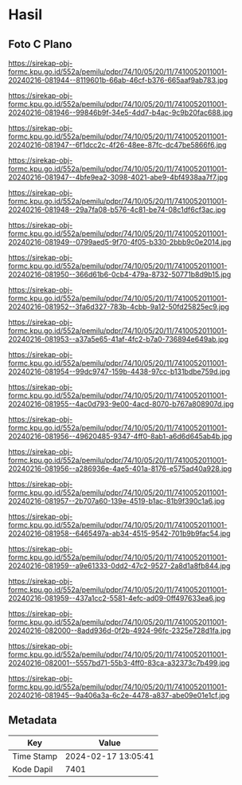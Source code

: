 # Hasil

## Foto C Plano

https://sirekap-obj-formc.kpu.go.id/552a/pemilu/pdpr/74/10/05/20/11/7410052011001-20240216-081944--8119601b-66ab-46cf-b376-665aaf9ab783.jpg

https://sirekap-obj-formc.kpu.go.id/552a/pemilu/pdpr/74/10/05/20/11/7410052011001-20240216-081946--99846b9f-34e5-4dd7-b4ac-9c9b20fac688.jpg

https://sirekap-obj-formc.kpu.go.id/552a/pemilu/pdpr/74/10/05/20/11/7410052011001-20240216-081947--6f1dcc2c-4f26-48ee-87fc-dc47be5866f6.jpg

https://sirekap-obj-formc.kpu.go.id/552a/pemilu/pdpr/74/10/05/20/11/7410052011001-20240216-081947--4bfe9ea2-3098-4021-abe9-4bf4938aa7f7.jpg

https://sirekap-obj-formc.kpu.go.id/552a/pemilu/pdpr/74/10/05/20/11/7410052011001-20240216-081948--29a7fa08-b576-4c81-be74-08c1df6cf3ac.jpg

https://sirekap-obj-formc.kpu.go.id/552a/pemilu/pdpr/74/10/05/20/11/7410052011001-20240216-081949--0799aed5-9f70-4f05-b330-2bbb9c0e2014.jpg

https://sirekap-obj-formc.kpu.go.id/552a/pemilu/pdpr/74/10/05/20/11/7410052011001-20240216-081950--366d61b6-0cb4-479a-8732-50771b8d9b15.jpg

https://sirekap-obj-formc.kpu.go.id/552a/pemilu/pdpr/74/10/05/20/11/7410052011001-20240216-081952--3fa6d327-783b-4cbb-9a12-50fd25825ec9.jpg

https://sirekap-obj-formc.kpu.go.id/552a/pemilu/pdpr/74/10/05/20/11/7410052011001-20240216-081953--a37a5e65-41af-4fc2-b7a0-736894e649ab.jpg

https://sirekap-obj-formc.kpu.go.id/552a/pemilu/pdpr/74/10/05/20/11/7410052011001-20240216-081954--99dc9747-159b-4438-97cc-b131bdbe759d.jpg

https://sirekap-obj-formc.kpu.go.id/552a/pemilu/pdpr/74/10/05/20/11/7410052011001-20240216-081955--4ac0d793-9e00-4acd-8070-b767a808907d.jpg

https://sirekap-obj-formc.kpu.go.id/552a/pemilu/pdpr/74/10/05/20/11/7410052011001-20240216-081956--49620485-9347-4ff0-8ab1-a6d6d645ab4b.jpg

https://sirekap-obj-formc.kpu.go.id/552a/pemilu/pdpr/74/10/05/20/11/7410052011001-20240216-081956--a286936e-4ae5-401a-8176-e575ad40a928.jpg

https://sirekap-obj-formc.kpu.go.id/552a/pemilu/pdpr/74/10/05/20/11/7410052011001-20240216-081957--2b707a60-139e-4519-b1ac-81b9f390c1a6.jpg

https://sirekap-obj-formc.kpu.go.id/552a/pemilu/pdpr/74/10/05/20/11/7410052011001-20240216-081958--6465497a-ab34-4515-9542-701b9b9fac54.jpg

https://sirekap-obj-formc.kpu.go.id/552a/pemilu/pdpr/74/10/05/20/11/7410052011001-20240216-081959--a9e61333-0dd2-47c2-9527-2a8d1a8fb844.jpg

https://sirekap-obj-formc.kpu.go.id/552a/pemilu/pdpr/74/10/05/20/11/7410052011001-20240216-081959--437a1cc2-5581-4efc-ad09-0ff497633ea6.jpg

https://sirekap-obj-formc.kpu.go.id/552a/pemilu/pdpr/74/10/05/20/11/7410052011001-20240216-082000--8add936d-0f2b-4924-96fc-2325e728d1fa.jpg

https://sirekap-obj-formc.kpu.go.id/552a/pemilu/pdpr/74/10/05/20/11/7410052011001-20240216-082001--5557bd71-55b3-4ff0-83ca-a32373c7b499.jpg

https://sirekap-obj-formc.kpu.go.id/552a/pemilu/pdpr/74/10/05/20/11/7410052011001-20240216-081945--9a406a3a-6c2e-4478-a837-abe09e01e1cf.jpg


## Metadata

| Key        | Value               |
| ---------- | ------------------- |
| Time Stamp | 2024-02-17 13:05:41 |
| Kode Dapil | 7401                |



